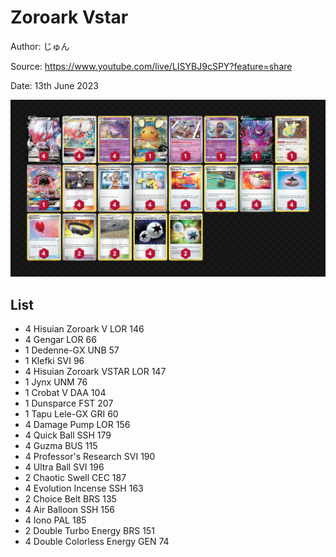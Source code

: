 # Zoroark Vstar

Author: じゅん

Source: <https://www.youtube.com/live/LISYBJ9cSPY?feature=share>

Date: 13th June 2023

![decklist](../../images/PAL/Zoroark%20Vstar/1-%20Zoroark%20Vstar.png)

## List

* 4 Hisuian Zoroark V LOR 146
* 4 Gengar LOR 66
* 1 Dedenne-GX UNB 57
* 1 Klefki SVI 96
* 4 Hisuian Zoroark VSTAR LOR 147
* 1 Jynx UNM 76
* 1 Crobat V DAA 104
* 1 Dunsparce FST 207
* 1 Tapu Lele-GX GRI 60
* 4 Damage Pump LOR 156
* 4 Quick Ball SSH 179
* 4 Guzma BUS 115
* 4 Professor's Research SVI 190
* 4 Ultra Ball SVI 196
* 2 Chaotic Swell CEC 187
* 4 Evolution Incense SSH 163
* 2 Choice Belt BRS 135
* 4 Air Balloon SSH 156
* 4 Iono PAL 185
* 2 Double Turbo Energy BRS 151
* 4 Double Colorless Energy GEN 74
